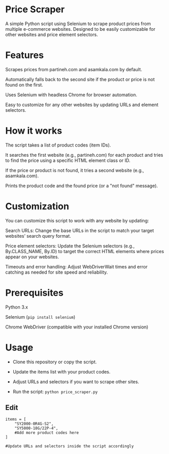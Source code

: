 # Price Scraper
A simple Python script using Selenium to scrape product prices from multiple e-commerce websites.
Designed to be easily customizable for other websites and price element selectors.

# Features
Scrapes prices from partineh.com and asamkala.com by default.

Automatically falls back to the second site if the product or price is not found on the first.

Uses Selenium with headless Chrome for browser automation.

Easy to customize for any other websites by updating URLs and element selectors.

# How it works
The script takes a list of product codes (item IDs).

It searches the first website (e.g., partineh.com) for each product and tries to find the price using a specific HTML element class or ID.

If the price or product is not found, it tries a second website (e.g., asamkala.com).

Prints the product code and the found price (or a "not found" message).

# Customization
You can customize this script to work with any website by updating:

Search URLs: Change the base URLs in the script to match your target websites’ search query format.

Price element selectors: Update the Selenium selectors (e.g., By.CLASS_NAME, By.ID) to target the correct HTML elements where prices appear on your websites.

Timeouts and error handling: Adjust WebDriverWait times and error catching as needed for site speed and reliability.

# Prerequisites
Python 3.x

Selenium (```pip install selenium```)

Chrome WebDriver (compatible with your installed Chrome version)

# Usage
* Clone this repository or copy the script.

* Update the items list with your product codes.

* Adjust URLs and selectors if you want to scrape other sites.

* Run the script:
```python price_scraper.py```

## Edit
```
items = [
    "SY2000-0R4G-S2",
    "SY5000-18G/22P-4",
    #Add more product codes here
]

#Update URLs and selectors inside the script accordingly
```
